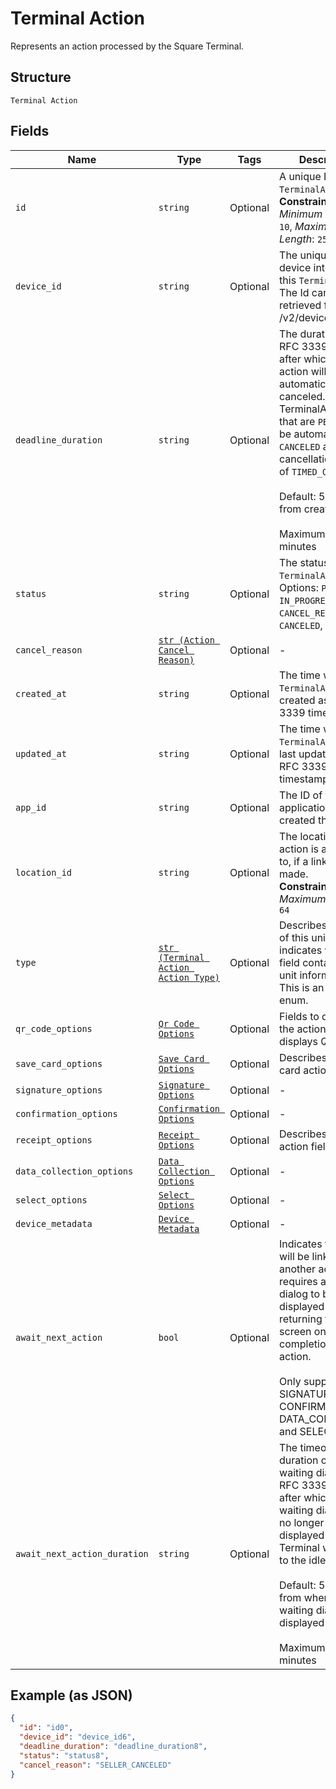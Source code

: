 
# Terminal Action

Represents an action processed by the Square Terminal.

## Structure

`Terminal Action`

## Fields

| Name | Type | Tags | Description |
|  --- | --- | --- | --- |
| `id` | `string` | Optional | A unique ID for this `TerminalAction`.<br>**Constraints**: *Minimum Length*: `10`, *Maximum Length*: `255` |
| `device_id` | `string` | Optional | The unique Id of the device intended for this `TerminalAction`.<br>The Id can be retrieved from /v2/devices api. |
| `deadline_duration` | `string` | Optional | The duration as an RFC 3339 duration, after which the action will be automatically canceled.<br>TerminalActions that are `PENDING` will be automatically `CANCELED` and have a cancellation reason<br>of `TIMED_OUT`<br><br>Default: 5 minutes from creation<br><br>Maximum: 5 minutes |
| `status` | `string` | Optional | The status of the `TerminalAction`.<br>Options: `PENDING`, `IN_PROGRESS`, `CANCEL_REQUESTED`, `CANCELED`, `COMPLETED` |
| `cancel_reason` | [`str (Action Cancel Reason)`](../../doc/models/action-cancel-reason.md) | Optional | - |
| `created_at` | `string` | Optional | The time when the `TerminalAction` was created as an RFC 3339 timestamp. |
| `updated_at` | `string` | Optional | The time when the `TerminalAction` was last updated as an RFC 3339 timestamp. |
| `app_id` | `string` | Optional | The ID of the application that created the action. |
| `location_id` | `string` | Optional | The location id the action is attached to, if a link can be made.<br>**Constraints**: *Maximum Length*: `64` |
| `type` | [`str (Terminal Action Action Type)`](../../doc/models/terminal-action-action-type.md) | Optional | Describes the type of this unit and indicates which field contains the unit information. This is an ‘open’ enum. |
| `qr_code_options` | [`Qr Code Options`](../../doc/models/qr-code-options.md) | Optional | Fields to describe the action that displays QR-Codes. |
| `save_card_options` | [`Save Card Options`](../../doc/models/save-card-options.md) | Optional | Describes save-card action fields. |
| `signature_options` | [`Signature Options`](../../doc/models/signature-options.md) | Optional | - |
| `confirmation_options` | [`Confirmation Options`](../../doc/models/confirmation-options.md) | Optional | - |
| `receipt_options` | [`Receipt Options`](../../doc/models/receipt-options.md) | Optional | Describes receipt action fields. |
| `data_collection_options` | [`Data Collection Options`](../../doc/models/data-collection-options.md) | Optional | - |
| `select_options` | [`Select Options`](../../doc/models/select-options.md) | Optional | - |
| `device_metadata` | [`Device Metadata`](../../doc/models/device-metadata.md) | Optional | - |
| `await_next_action` | `bool` | Optional | Indicates the action will be linked to another action and requires a waiting dialog to be<br>displayed instead of returning to the idle screen on completion of the action.<br><br>Only supported on SIGNATURE, CONFIRMATION, DATA_COLLECTION, and SELECT types. |
| `await_next_action_duration` | `string` | Optional | The timeout duration of the waiting dialog as an RFC 3339 duration, after which the<br>waiting dialog will no longer be displayed and the Terminal will return to the idle screen.<br><br>Default: 5 minutes from when the waiting dialog is displayed<br><br>Maximum: 5 minutes |

## Example (as JSON)

```json
{
  "id": "id0",
  "device_id": "device_id6",
  "deadline_duration": "deadline_duration8",
  "status": "status8",
  "cancel_reason": "SELLER_CANCELED"
}
```

